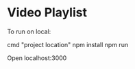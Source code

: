 # Video Playlist
To run on local:

cmd "project location" 
npm install
npm run

Open localhost:3000
